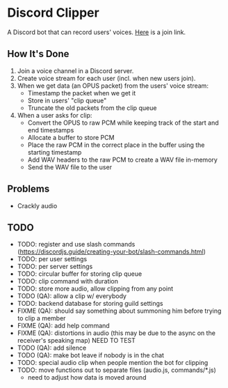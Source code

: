 # Discord Clipper
A Discord bot that can record users' voices. 
[Here](https://discord.com/api/oauth2/authorize?client_id=1206806233957408770&permissions=274878991360&scope=bot%20applications.commands) is a join link.

## How It's Done
1. Join a voice channel in a Discord server.
2. Create voice stream for each user (incl. when new users join).
3. When we get data (an OPUS packet) from the users' voice stream:
   - Timestamp the packet when we get it
   - Store in users' "clip queue"
   - Truncate the old packets from the clip queue
4. When a user asks for clip:
   - Convert the OPUS to raw PCM while keeping track of the start and end timestamps
   - Allocate a buffer to store PCM
   - Place the raw PCM in the correct place in the buffer using the starting timestamp
   - Add WAV headers to the raw PCM to create a WAV file in-memory
   - Send the WAV file to the user

## Problems
- Crackly audio


## TODO
- TODO: register and use slash commands (https://discordjs.guide/creating-your-bot/slash-commands.html)
- TODO: per user settings
- TODO: per server settings
- TODO: circular buffer for storing clip queue
- TODO: clip command with duration
- TODO: store more audio, allow clipping from any point
- TODO (QA): allow a clip w/ everybody
- TODO: backend database for storing guild settings
- FIXME (QA): should say something about summoning him before trying to clip a member
- FIXME (QA): add help command
- FIXME (QA): distortions in audio (this may be due to the async on the receiver's speaking map) NEED TO TEST
- TODO (QA): add silence
- TODO (QA): make bot leave if nobody is in the chat
- TODO: special audio clip when people mention the bot for clipping
- TODO: move functions out to separate files (audio.js, commands/*.js)
    - need to adjust how data is moved around